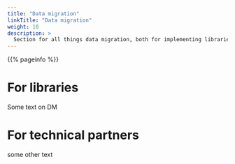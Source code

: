 ```yaml
---
title: "Data migration"
linkTitle: "Data migration"
weight: 10
description: >
  Section for all things data migration, both for implementing libraries and technical partners
---
```

{{% pageinfo %}}
# For libraries
Some text on DM

# For technical partners
some other text


